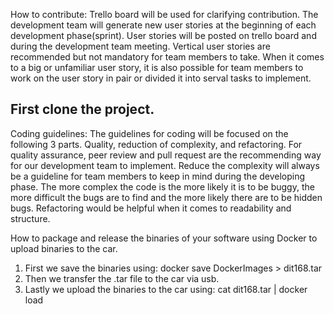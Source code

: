 How to contribute:
Trello board will be used for clarifying contribution. The development team will generate new user stories at the beginning of each development phase(sprint). User stories will be posted on trello board and during the development team meeting. Vertical user stories are recommended but not mandatory for team members to take. When it comes to a big or unfamiliar user story, it is also possible for team members to work on the user story in pair or divided it into serval tasks to implement. 
 
First clone the project.
---

Coding guidelines:
The guidelines for coding will be focused on the following 3 parts. Quality, reduction of complexity, and refactoring. For quality assurance, peer review and pull request are the recommending way for our development team to implement. Reduce the complexity will always be a guideline for team members to keep in mind during the developing phase. The more complex the code is the more likely it is to be buggy, the more difficult the bugs are to find and the more likely there are to be hidden bugs. Refactoring would be helpful when it comes to readability and structure.

How to package and release the binaries of your software using Docker to upload binaries to the car.
1. First we save the binaries using: docker save DockerImages > dit168.tar
2. Then we transfer the .tar file to the car via usb.
3. Lastly we upload the binaries to the car using: cat dit168.tar | docker load
